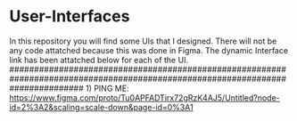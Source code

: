 # User-Interfaces
In this repository you will find some UIs that I designed. There will not be any code attatched because this was done in Figma.
The dynamic Interface link has been attatched below for each of the UI.
###############################################################################################################################
1)
PING ME:
https://www.figma.com/proto/Tu0APFADTirx72gRzK4AJ5/Untitled?node-id=2%3A2&scaling=scale-down&page-id=0%3A1
